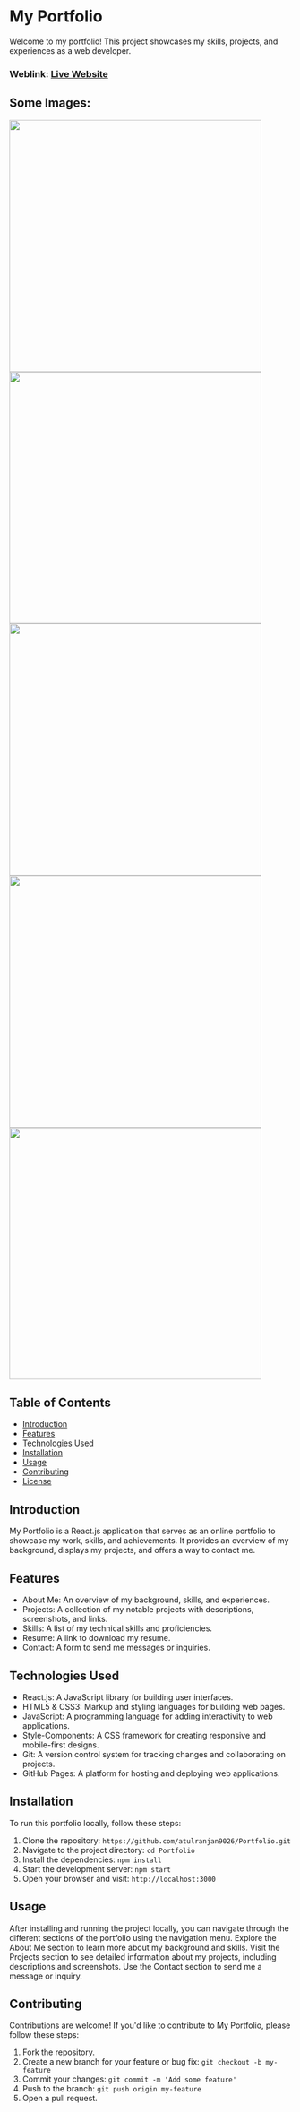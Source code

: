 # My Portfolio
Welcome to my portfolio! This project showcases my skills, projects, and experiences as a web developer.

### Weblink: [Live Website](https://stirring-babka-1d33f7.netlify.app/)
## Some Images:
<img width="450px;" src="https://github.com/atulranjan9026/Portfolio/assets/99653239/77a4c762-cb41-4a6a-997e-7c4f31f3bca2"/> <br>
<img width="450px;" src="https://github.com/atulranjan9026/Portfolio/assets/99653239/3fbd9be3-3956-4996-8932-3b89367e4f81"/>
<img width="450px;" src="https://github.com/atulranjan9026/Portfolio/assets/99653239/6f19d2c9-ff26-4dbc-b917-b9eb2155574e"/>
<img width="450px;" src="https://github.com/atulranjan9026/Portfolio/assets/99653239/55ba16d3-42c3-4c97-81ec-69c48f89426f"/>
<img width="450px;" src="https://github.com/atulranjan9026/Portfolio/assets/99653239/2db6c98d-91f5-404e-bff7-5866e0c31dd0"/>


## Table of Contents
- [Introduction](#introduction)
- [Features](#features)
- [Technologies Used](#technologies-used)
- [Installation](#installation)
- [Usage](#usage)
- [Contributing](#contributing)
- [License](#license)

## Introduction
My Portfolio is a React.js application that serves as an online portfolio to showcase my work, skills, and achievements. It provides an overview of my background, displays my projects, and offers a way to contact me.

## Features
- About Me: An overview of my background, skills, and experiences.
- Projects: A collection of my notable projects with descriptions, screenshots, and links.
- Skills: A list of my technical skills and proficiencies.
- Resume: A link to download my resume.
- Contact: A form to send me messages or inquiries.

## Technologies Used
- React.js: A JavaScript library for building user interfaces.
- HTML5 & CSS3: Markup and styling languages for building web pages.
- JavaScript: A programming language for adding interactivity to web applications.
- Style-Components: A CSS framework for creating responsive and mobile-first designs.
- Git: A version control system for tracking changes and collaborating on projects.
- GitHub Pages: A platform for hosting and deploying web applications.

## Installation
To run this portfolio locally, follow these steps:

1. Clone the repository: `https://github.com/atulranjan9026/Portfolio.git`
2. Navigate to the project directory: `cd Portfolio`
3. Install the dependencies: `npm install`
4. Start the development server: `npm start`
5. Open your browser and visit: `http://localhost:3000`

## Usage
After installing and running the project locally, you can navigate through the different sections of the portfolio using the navigation menu. Explore the About Me section to learn more about my background and skills. Visit the Projects section to see detailed information about my projects, including descriptions and screenshots. Use the Contact section to send me a message or inquiry.

## Contributing
Contributions are welcome! If you'd like to contribute to My Portfolio, please follow these steps:

1. Fork the repository.
2. Create a new branch for your feature or bug fix: `git checkout -b my-feature`
3. Commit your changes: `git commit -m 'Add some feature'`
4. Push to the branch: `git push origin my-feature`
5. Open a pull request.

<!-- ## License
This project is licensed under the [MIT License](LICENSE). -->
